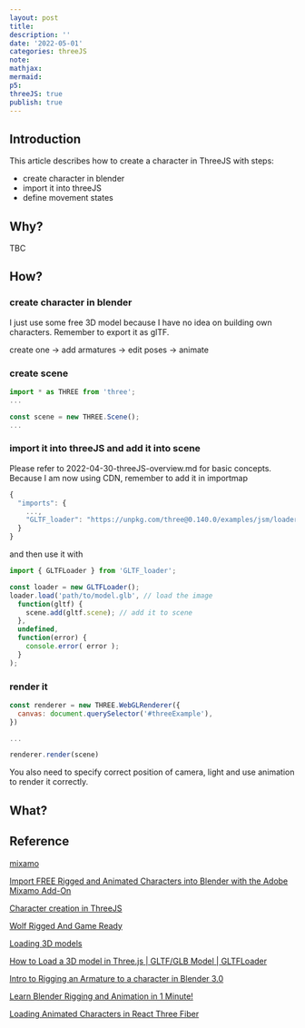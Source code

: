 ```yaml
---
layout: post
title:
description: ''
date: '2022-05-01'
categories: threeJS
note:
mathjax:
mermaid:
p5:
threeJS: true
publish: true
---
```


## Introduction

This article describes how to create a character in ThreeJS with steps:

* create character in blender
* import it into threeJS
* define movement states

## Why?

TBC

## How?

### create character in blender

I just use some free 3D model because I have no idea on building own characters. Remember to export it as glTF.

create one -> add armatures -> edit poses -> animate

### create scene

```javascript
import * as THREE from 'three';
...

const scene = new THREE.Scene();
...
```

### import it into threeJS and add it into scene

Please refer to 2022-04-30-threeJS-overview.md for basic concepts. Because I am now using CDN, remember to add it in importmap

```javascript
{
  "imports": {
    ...,
    "GLTF_loader": "https://unpkg.com/three@0.140.0/examples/jsm/loaders/GLTFLoader.js"
  }
}
```

and then use it with

```javascript
import { GLTFLoader } from 'GLTF_loader';

const loader = new GLTFLoader();
loader.load('path/to/model.glb', // load the image
  function(gltf) {
    scene.add(gltf.scene); // add it to scene
  },
  undefined,
  function(error) {
    console.error( error );
  }
);
```

### render it

```javascript
const renderer = new THREE.WebGLRenderer({
  canvas: document.querySelector('#threeExample'),
})

...

renderer.render(scene)
```

You also need to specify correct position of camera, light and use animation to render it correctly.

## What?

<div id='' class='h-screen justify-center items-center'>
  <canvas id='threeExample' class='object-scale-down'>
  </canvas>
</div>

<script type="module">
  import * as THREE from 'three';
  import { GLTFLoader } from 'GLTF_loader';

  const scene = new THREE.Scene();
  
  const fieldOfView = 75
  const aspectRatio = window.innerWidth / window.innerHeight
  const nearestDistance = 0.1
  const farthestDistance = 1000
  const camera = new THREE.PerspectiveCamera(fieldOfView, aspectRatio, nearestDistance, farthestDistance)
  camera.position.set(0,1,2);

  const light = new THREE.DirectionalLight(0xffffff, 1)
  light.position.set(2,2,5);
  scene.add(light)

  const loader = new GLTFLoader();

  const renderer = new THREE.WebGLRenderer({
    canvas: document.querySelector('#threeExample'),
  })
  loader.load(
    '{{site.baseurl}}/assets/3d/cat.glb',
    function(glb) {
      console.log('load successfully')
      const root = glb.scene
      root.scale.set(0.5,0.5,0.5)
      scene.add(glb.scene);
    },
    undefined,
    function(error) {
      console.error(error);
    }
  );

  renderer.setSize(window.innerWidth, window.innerHeight)
  renderer.setPixelRatio(window.devicePixelRatio)
  renderer.shadowMap.enable = true
  renderer.gammaOutput = true

  function animate() {
    requestAnimationFrame(animate)
    renderer.render(scene, camera)
  }

animate()
</script>

## Reference

[mixamo](https://www.mixamo.com/#/)

[Import FREE Rigged and Animated Characters into Blender with the Adobe Mixamo Add-On](https://www.youtube.com/watch?v=yDc-E-o_I-c)

[Character creation in ThreeJS](https://blog.farazshaikh.com/stories/character-creation-in-three-js/)

[Wolf Rigged And Game Ready](https://free3d.com/3d-model/wolf-rigged-and-game-ready-42808.html)

[Loading 3D models](https://threejs.org/docs/#manual/en/introduction/Loading-3D-models)

[How to Load a 3D model in Three.js | GLTF/GLB Model | GLTFLoader](https://www.youtube.com/watch?v=yPA2z7fl4J8)

[Intro to Rigging an Armature to a character in Blender 3.0](https://www.youtube.com/watch?v=9dZjcFW3BRY)

[Learn Blender Rigging and Animation in 1 Minute!](https://www.youtube.com/watch?v=LNchKgHDgVU)

[Loading Animated Characters in React Three Fiber](https://www.youtube.com/watch?v=q7yH_ajINpA&t=596s)
